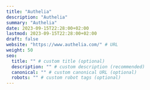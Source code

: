 ```yaml
---
title: "Authelia"
description: "Authelia"
summary: "Authelia"
date: 2023-09-15T22:28:00+02:00
lastmod: 2023-09-15T22:28:00+02:00
draft: false
website: "https://www.authelia.com/" # URL
weight: 50
seo:
  title: "" # custom title (optional)
  description: "" # custom description (recommended)
  canonical: "" # custom canonical URL (optional)
  robots: "" # custom robot tags (optional)
---
```

